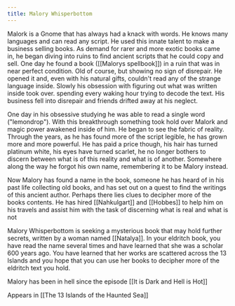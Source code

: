 ```yaml
---
title: Malory Whisperbottom
---
```


Malork is a Gnome that has always had a knack with words. He knows many languages and can read any script. He used this innate talent to make a business selling books. As demand for rarer and more exotic books came in, he began diving into ruins to find ancient scripts that he could copy and sell. One day he found a book ([[Malorys spellbook]]) in a ruin that was in near perfect condition. Old of course, but showing no sign of disrepair. He opened it and, even with his natural gifts, couldn't read any of the strange language inside. Slowly his obsession with figuring out what was written inside took over. spending every waking hour trying to decode the text. His business fell into disrepair and friends drifted away at his neglect.

One day in his obsessive studying he was able to read a single word ("lemondrop"). With this breakthrough something took hold over Malork and magic power awakened inside of him. He began to see the fabric of reality. Through the years, as he has found more of the script legible, he has grown more and more powerful. He has paid a price though, his hair has turned platinum white, his eyes have turned scarlet, he no longer bothers to discern between what is of this reality and what is of another. Somewhere along the way he forgot his own name, remembering it to be Malory instead.

Now Malory has found a name in the book, someone he has heard of in his past life collecting old books, and has set out on a quest to find the writings of this ancient author. Perhaps there lies clues to decipher more of the books contents. He has hired [[Nahkulgart]] and [[Hobbes]] to help him on his travels and assist him with the task of discerning what is real and what is not

Malory Whisperbottom is seeking a mysterious book that may hold further secrets, written by a woman named [[Natalya]]. In your eldritch book, you have read the name several times and have learned that she was a scholar 600 years ago. You have learned that her works are scattered across the 13 Islands and you hope that you can use her books to decipher more of the eldritch text you hold.

Malory has been in hell since the episode [[It is Dark and Hell is Hot]]

Appears in [[The 13 Islands of the Haunted Sea]]
